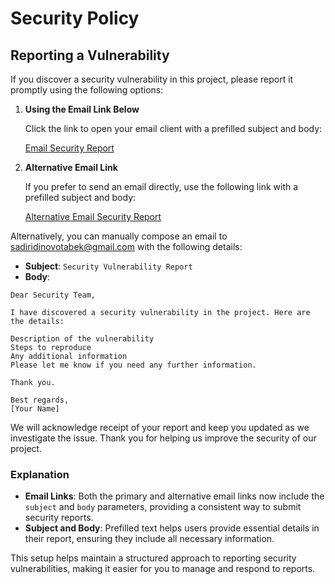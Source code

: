 # Security Policy

## Reporting a Vulnerability

If you discover a security vulnerability in this project, please report it promptly using the following options:

1. **Using the Email Link Below**

   Click the link to open your email client with a prefilled subject and body:

   [Email Security Report](mailto:use4552@gmail.com?subject=Security%20Vulnerability%20Report&body=Dear%20Security%20Team,%0A%0A%20I%20have%20discovered%20a%20security%20vulnerability%20in%20the%20project.%20Here%20are%20the%20details:%0A%0A-%20Description%20of%20the%20vulnerability%0A-%20Steps%20to%20reproduce%0A-%20Any%20additional%20information%0A%0A%20Please%20let%20me%20know%20if%20you%20need%20any%20further%20information.%0A%0AThank%20you.%0A%0A%20Best%20regards,%0A%20[Your%20Name])

2. **Alternative Email Link**

   If you prefer to send an email directly, use the following link with a prefilled subject and body:

   [Alternative Email Security Report](mailto:sadiridinovotabek@gmail.com?subject=Security%20Vulnerability%20Report&body=Dear%20Security%20Team,%0A%0A%20I%20have%20discovered%20a%20security%20vulnerability%20in%20the%20project.%20Here%20are%20the%20details:%0A%0A-%20Description%20of%20the%20vulnerability%0A-%20Steps%20to%20reproduce%0A-%20Any%20additional%20information%0A%0A%20Please%20let%20me%20know%20if%20you%20need%20any%20further%20information.%0A%0AThank%20you.%0A%0A%20Best%20regards,%0A%20[Your%20Name])

Alternatively, you can manually compose an email to [sadiridinovotabek@gmail.com](mailto:sadiridinovotabek@gmail.com) with the following details:

- **Subject**: `Security Vulnerability Report`
- **Body**:
```mail
Dear Security Team,

I have discovered a security vulnerability in the project. Here are the details:

Description of the vulnerability
Steps to reproduce
Any additional information
Please let me know if you need any further information.

Thank you.

Best regards,
[Your Name]
```

We will acknowledge receipt of your report and keep you updated as we investigate the issue. Thank you for helping us improve the security of our project.

### Explanation

- **Email Links**: Both the primary and alternative email links now include the `subject` and `body` parameters, providing a consistent way to submit security reports.
- **Subject and Body**: Prefilled text helps users provide essential details in their report, ensuring they include all necessary information.

This setup helps maintain a structured approach to reporting security vulnerabilities, making it easier for you to manage and respond to reports.
